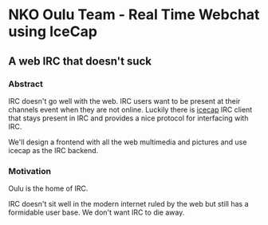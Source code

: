 NKO Oulu Team - Real Time Webchat using IceCap
==============================================

A web IRC that doesn't suck
---------------------------

### Abstract

IRC doesn't go well with the web. IRC users want to be present at
their channels event when they are not online. Luckily there is
[icecap](http://icecap.irssi2.org/) IRC client that stays present in
IRC and provides a nice protocol for interfacing with IRC.

We'll design a frontend with all the web multimedia and pictures and
use icecap as the IRC backend.

### Motivation

Oulu is the home of IRC.

IRC doesn't sit well in the modern internet ruled by the web but still
has a formidable user base. We don't want IRC to die away.
